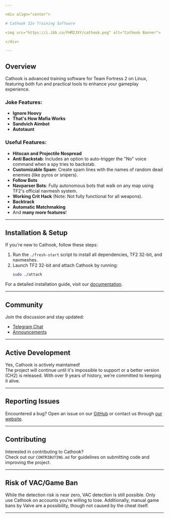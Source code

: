```yaml
---

<div align="center">

# Cathook 32x Training Software

<img src="https://i.ibb.co/FHM2JXY/cathook.png" alt="Cathook Banner">

</div>

---
```


## Overview

Cathook is advanced training software for Team Fortress 2 on Linux, featuring both fun and practical tools to enhance your gameplay experience.

### Joke Features:
- **Ignore Hoovy**  
- **That's How Mafia Works**  
- **Sandvich Aimbot**  
- **Autotaunt**

### Useful Features:
- **Hitscan and Projectile Nospread**  
- **Anti Backstab**: Includes an option to auto-trigger the "No" voice command when a spy tries to backstab.  
- **Customizable Spam**: Create spam lines with the names of random dead enemies (like pyros or snipers).  
- **Follow Bots**  
- **Navparser Bots**: Fully autonomous bots that walk on any map using TF2's official navmesh system.  
- **Working Crit Hack** (Note: Not fully functional for all weapons).  
- **Backtrack**  
- **Automatic Matchmaking**  
- And **many more features**!

---

## Installation & Setup

If you're new to Cathook, follow these steps:
1. Run the `./fresh-start` script to install all dependencies, TF2 32-bit, and navmeshes.  
2. Launch TF2 32-bit and attach Cathook by running:  
   ```bash
   sudo ./attach
   ```

For a detailed installation guide, visit our [documentation](https://cathook.org/docs).

---

## Community

Join the discussion and stay updated:  
- [Telegram Chat](https://t.me/cathookcom)  
- [Announcements](https://t.me/cathookmel)

---

## Active Development

Yes, Cathook is actively maintained!  
The project will continue until it's impossible to support or a better version (CH2) is released. With over 9 years of history, we’re committed to keeping it alive.

---

## Reporting Issues

Encountered a bug? Open an issue on our [GitHub](https://github.com/MistakesMultiplied/cathook/issues) or contact us through [our website](https://cathook.org/support).

---

## Contributing

Interested in contributing to Cathook?  
Check out our `CONTRIBUTING.md` for guidelines on submitting code and improving the project.

---

## Risk of VAC/Game Ban

While the detection risk is near zero, VAC detection is still possible. Only use Cathook on accounts you’re willing to lose. Additionally, manual game bans by Valve are a possibility, though not caused by the cheat itself.

--- 
